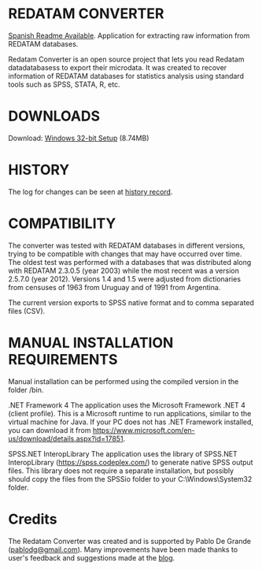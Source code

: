 ﻿# REDATAM CONVERTER
[Spanish Readme Available](https://github.com/discontinuos/redatam-converter/blob/master/README.md).
Application for extracting raw information from REDATAM databases.
 
Redatam Converter is an open source project that lets you read Redatam datadatabasess to export their microdata. It was created to recover information of REDATAM databases for statistics analysis using standard tools such as SPSS, STATA, R, etc.
 
# DOWNLOADS

Download: [Windows 32-bit Setup](https://github.com/discontinuos/redatam-converter/blob/master/release/setup-win32.exe?raw=true) (8.74MB)

# HISTORY

The log for changes can be seen at [history record](https://github.com/discontinuos/redatam-converter/blob/master/HISTORY-EN.md).


# COMPATIBILITY
 
The converter was tested with REDATAM databases in different versions, trying to be compatible with changes that may have occurred over time. The oldest test was performed with a databases that was distributed along with REDATAM 2.3.0.5 (year 2003) while the most recent was a version 2.5.7.0 (year 2012). Versions 1.4 and 1.5 were adjusted from dictionaries from censuses of 1963 from Uruguay and of 1991 from Argentina.
 
The current version exports to SPSS native format and to comma separated files (CSV). 
 
# MANUAL INSTALLATION REQUIREMENTS
 
Manual installation can be performed using the compiled version in the folder /bin.
 
.NET Framework 4 
The application uses the Microsoft Framework .NET 4 (client profile). This is a Microsoft runtime to run applications, similar to the virtual machine for Java. If your PC does not has  .NET Framework installed, you can download it from https://www.microsoft.com/en-us/download/details.aspx?id=17851.
 
SPSS.NET InteropLibrary 
The application uses the library of SPSS.NET InteropLibrary (https://spss.codeplex.com/) to generate native SPSS output files. This library does not require a separate installation, but possibly should copy the files from the SPSSio folder to your C:\Windows\System32 folder.


# Credits

The Redatam Converter was created and is supported by Pablo De Grande (pablodg@gmail.com). Many improvements have been made thanks to user's feedback and suggestions made at the [blog](http://idiscontinuos.wordpress.com/2015/03/21/convirtiendo-bases-redatam-a-spss/). 
